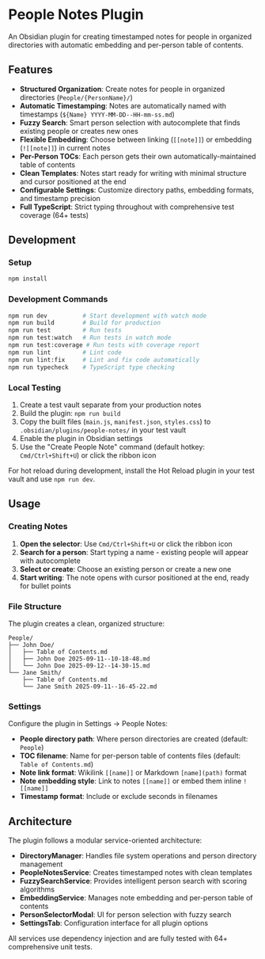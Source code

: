 # People Notes Plugin

An Obsidian plugin for creating timestamped notes for people in organized directories with automatic embedding and per-person table of contents.

## Features

- **Structured Organization**: Create notes for people in organized directories (`People/{PersonName}/`)
- **Automatic Timestamping**: Notes are automatically named with timestamps (`${Name} YYYY-MM-DD--HH-mm-ss.md`)
- **Fuzzy Search**: Smart person selection with autocomplete that finds existing people or creates new ones
- **Flexible Embedding**: Choose between linking (`[[note]]`) or embedding (`![[note]]`) in current notes
- **Per-Person TOCs**: Each person gets their own automatically-maintained table of contents
- **Clean Templates**: Notes start ready for writing with minimal structure and cursor positioned at the end
- **Configurable Settings**: Customize directory paths, embedding formats, and timestamp precision
- **Full TypeScript**: Strict typing throughout with comprehensive test coverage (64+ tests)

## Development

### Setup

```bash
npm install
```

### Development Commands

```bash
npm run dev          # Start development with watch mode
npm run build        # Build for production
npm run test         # Run tests
npm run test:watch   # Run tests in watch mode
npm run test:coverage # Run tests with coverage report
npm run lint         # Lint code
npm run lint:fix     # Lint and fix code automatically
npm run typecheck    # TypeScript type checking
```

### Local Testing

1. Create a test vault separate from your production notes
2. Build the plugin: `npm run build`
3. Copy the built files (`main.js`, `manifest.json`, `styles.css`) to `.obsidian/plugins/people-notes/` in your test vault
4. Enable the plugin in Obsidian settings
5. Use the "Create People Note" command (default hotkey: `Cmd/Ctrl+Shift+U`) or click the ribbon icon

For hot reload during development, install the Hot Reload plugin in your test vault and use `npm run dev`.

## Usage

### Creating Notes

1. **Open the selector**: Use `Cmd/Ctrl+Shift+U` or click the ribbon icon
2. **Search for a person**: Start typing a name - existing people will appear with autocomplete
3. **Select or create**: Choose an existing person or create a new one
4. **Start writing**: The note opens with cursor positioned at the end, ready for bullet points

### File Structure

The plugin creates a clean, organized structure:

```
People/
├── John Doe/
│   ├── Table of Contents.md
│   ├── John Doe 2025-09-11--10-18-48.md
│   └── John Doe 2025-09-12--14-30-15.md
└── Jane Smith/
    ├── Table of Contents.md
    └── Jane Smith 2025-09-11--16-45-22.md
```

### Settings

Configure the plugin in Settings → People Notes:

- **People directory path**: Where person directories are created (default: `People`)
- **TOC filename**: Name for per-person table of contents files (default: `Table of Contents.md`)
- **Note link format**: Wikilink `[[name]]` or Markdown `[name](path)` format
- **Note embedding style**: Link to notes `[[name]]` or embed them inline `![[name]]`
- **Timestamp format**: Include or exclude seconds in filenames

## Architecture

The plugin follows a modular service-oriented architecture:

- **DirectoryManager**: Handles file system operations and person directory management
- **PeopleNotesService**: Creates timestamped notes with clean templates
- **FuzzySearchService**: Provides intelligent person search with scoring algorithms
- **EmbeddingService**: Manages note embedding and per-person table of contents
- **PersonSelectorModal**: UI for person selection with fuzzy search
- **SettingsTab**: Configuration interface for all plugin options

All services use dependency injection and are fully tested with 64+ comprehensive unit tests.